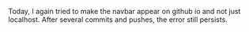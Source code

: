 Today, I again tried to make the navbar appear on github io and not just localhost. After several commits and pushes, the error still persists.
